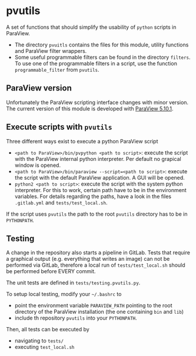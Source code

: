 # pvutils

A set of functions that should simplify the usability of `python` scripts in ParaView.

- The directory `pvuitls` contains the files for this module, utility functions and ParaView filter wrappers. 
- Some useful programmable filters can be found in the directory `filters`. To use one of the programmable filters in a script, use the function `programmable_filter` from `pvutils`.


## ParaView version

Unfortunately the ParaView scripting interface changes with minor version.
The current version of this module is developed with [ParaView 5.10.1](https://www.paraview.org/paraview-downloads/download.php?submit=Download&version=v5.10&type=binary&os=Linux&downloadFile=ParaView-5.10.1-MPI-Linux-Python3.9-x86_64.tar.gz).


## Execute scripts with `pvutils`

Three different ways exist to execute a python ParaView script

- `<path to ParaView>/bin/pvpython <path to script>`: execute the script with the ParaView internal python interpreter. Per default no grapical window is opened.
- `<path to ParaView>/bin/paraview --script=<path to script>`: execute the script with the default ParaView application. A GUI will be opened.
- `python2 <path to script>`: execute the script with the system python interpreter. For this to work, certain path have to be in the environment variables. For details regarding the paths, have a look in the files `.gitlab.yml` and `tests/test_local.sh`.

If the script uses `pvutils` the path to the root `pvutils` directory has to be in `PYTHONPATH`.


## Testing

A change in the repository also starts a pipeline in GitLab.
Tests that require a graphical output (e.g. everything that writes an image) can not be performed via GitLab, therefore a local run of `tests/test_local.sh` should be performed before EVERY commit.

The unit tests are defined in `tests/testing.pvutils.py`.

To setup local testing, modify your `~/.bashrc` to
- point the environment variable `PARAVIEW_PATH` pointing to the root directory of the ParaView installation (the one containing `bin` and `lib`)
- include th repository `pvutils` into your `PYTHONPATH`.

Then, all tests can be executed by
- navigating to `tests/`
- executing `test_local.sh` 

